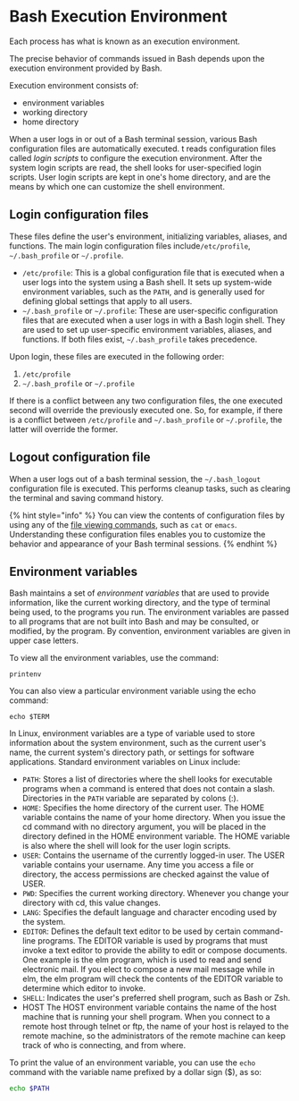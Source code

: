 # Bash Execution Environment

Each process has what is known as an execution environment.&#x20;

The precise behavior of commands issued in Bash depends upon the execution environment provided by Bash.

Execution environment consists of:

* environment variables
* working directory
* home directory

When a user logs in or out of a Bash terminal session, various Bash configuration files are automatically executed. t reads configuration files called _login scripts_ to configure the execution environment. After the system login scripts are read, the shell looks for user-specified login scripts. User login scripts are kept in one's home directory, and are the means by which one can customize the shell environment.

## Login configuration files

These files define the user's environment, initializing variables, aliases, and functions. The main login configuration files include`/etc/profile`, `~/.bash_profile` or `~/.profile`.&#x20;

* `/etc/profile`: This is a global configuration file that is executed when a user logs into the system using a Bash shell. It sets up system-wide environment variables, such as the `PATH`, and is generally used for defining global settings that apply to all users.
* `~/.bash_profile` or `~/.profile`: These are user-specific configuration files that are executed when a user logs in with a Bash login shell. They are used to set up user-specific environment variables, aliases, and functions. If both files exist, `~/.bash_profile` takes precedence.

Upon login, these files are executed in the following order:

1. `/etc/profile`
2. `~/.bash_profile` or `~/.profile`

If there is a conflict between any two configuration files, the one executed second will override the previously executed one. So, for example, if there is a conflict between `/etc/profile` and  `~/.bash_profile` or `~/.profile`, the latter will override the former.

## Logout configuration file

When a user logs out of a bash terminal session, the `~/.bash_logout` configuration file is executed. This performs cleanup tasks, such as clearing the terminal and saving command history.

{% hint style="info" %}
You can view the contents of configuration files by using any of the [file viewing commands](../basic-file-and-directory-operations/viewing-files.md), such as `cat` or `emacs`. Understanding these configuration files enables you to customize the behavior and appearance of your Bash terminal sessions.
{% endhint %}

## Environment variables

Bash maintains a set of _environment variables_ that are used to provide information, like the current working directory, and the type of terminal being used, to the programs you run. The environment variables are passed to all programs that are not built into Bash and may be consulted, or modified, by the program. By convention, environment variables are given in upper case letters.

To view all the environment variables, use the command:

```
printenv
```

You can also view a particular environment variable using the echo command:

```
echo $TERM
```

In Linux, environment variables are a type of variable used to store information about the system environment, such as the current user's name, the current system's directory path, or settings for software applications. Standard environment variables on Linux include:

* `PATH`: Stores a list of directories where the shell looks for executable programs when a command is entered that does not contain a slash. Directories in the `PATH` variable are separated by colons (:).
* `HOME`: Specifies the home directory of the current user.  The HOME variable contains the name of your home directory. When you issue the cd command with no directory argument, you will be placed in the directory defined in the HOME environment variable. The HOME variable is also where the shell will look for the user login scripts.
* `USER`: Contains the username of the currently logged-in user. The USER variable contains your username. Any time you access a file or directory, the access permissions are checked against the value of USER.
* `PWD`: Specifies the current working directory. Whenever you change your directory with cd, this value changes.&#x20;
* `LANG`: Specifies the default language and character encoding used by the system.
* `EDITOR`: Defines the default text editor to be used by certain command-line programs. The EDITOR variable is used by programs that must invoke a text editor to provide the ability to edit or compose documents. One example is the elm program, which is used to read and send electronic mail. If you elect to compose a new mail message while in elm, the elm program will check the contents of the EDITOR variable to determine which editor to invoke.
* `SHELL`: Indicates the user's preferred shell program, such as Bash or Zsh.
* HOST The HOST environment variable contains the name of the host machine that is running your shell program. When you connect to a remote host through telnet or ftp, the name of your host is relayed to the remote machine, so the administrators of the remote machine can keep track of who is connecting, and from where.

To print the value of an environment variable, you can use the `echo` command with the variable name prefixed by a dollar sign ($), as so:

```bash
echo $PATH
```
